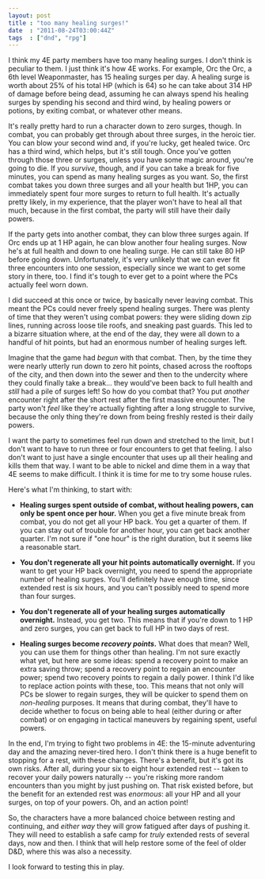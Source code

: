 ```yaml
---
layout: post
title : "too many healing surges!"
date  : "2011-08-24T03:00:44Z"
tags  : ["dnd", "rpg"]
---
```

I think my 4E party members have too many healing surges.  I don't think is
peculiar to them.  I just think it's how 4E works.  For example, Orc the Orc, a
6th level Weaponmaster, has 15 healing surges per day.  A healing surge is
worth about 25% of his total HP (which is 64) so he can take about 314 HP of
damage before being dead, assuming he can always spend his healing surges by
spending his second and third wind, by healing powers or potions, by exiting
combat, or whatever other means.

It's really pretty hard to run a character down to zero surges, though.  In
combat, you can probably get through about three surges, in the heroic tier.
You can blow your second wind and, if you're lucky, get healed twice.  Orc has
a third wind, which helps, but it's still tough.  Once you've gotten through
those three or surges, unless you have some magic around, you're going to die.
If you *survive*, though, and if you can take a break for five minutes, you can
spend as many healing surges as you want.  So, the first combat takes you down
three surges and all your health but 1HP, you can immediately spent four more
surges to return to full health.  It's actually pretty likely, in my
experience, that the player won't have to heal all that much, because in the
first combat, the party will still have their daily powers.

If the party gets into another combat, they can blow three surges again.  If
Orc ends up at 1 HP again, he can blow another four healing surges.  Now he's
at full health and down to one healing surge.  He can still take 80 HP before
going down.  Unfortunately, it's very unlikely that we can ever fit three
encounters into one session, especially since we want to get some story in
there, too.  I find it's tough to ever get to a point where the PCs actually
feel worn down.

I did succeed at this once or twice, by basically never leaving combat.  This
meant the PCs could never freely spend healing surges.  There was plenty of
time that they weren't using combat powers: they were sliding down zip
lines, running across loose tile roofs, and sneaking past guards.  This led to
a bizarre situation where, at the end of the day, they were all down to a
handful of hit points, but had an enormous number of healing surges left.

Imagine that the game had *begun* with that combat.  Then, by the time they
were nearly utterly run down to zero hit points, chased across the rooftops of
the city, and then down into the sewer and then to the undercity where they
could finally take a break... they would've been back to full health and
*still* had a pile of surges left!  So how do you combat that?  You put
*another* encounter right after the short rest after the first massive
encounter.  The party won't *feel* like they're actually fighting after a long
struggle to survive, because the only thing they're down from being freshly
rested is their daily powers.

I want the party to sometimes feel run down and stretched to the limit, but I
don't want to have to run three or four encounters to get that feeling.  I also
don't want to just have a single encounter that uses up all their healing and
kills them that way.  I want to be able to nickel and dime them in a way that
4E seems to make difficult.  I think it is time for me to try some house rules.

Here's what I'm thinking, to start with:

* **Healing surges spent outside of combat, without healing powers, can only be spent once per hour.**  When you get a five minute break from combat, you do not get all your HP back.  You get a quarter of them.  If you can stay out of trouble for another hour, you can get back another quarter.  I'm not sure if "one hour" is the right duration, but it seems like a reasonable start.

* **You don't regenerate all your hit points automatically overnight.**  If you want to get your HP back overnight, you need to spend the appropriate number of healing surges.  You'll definitely have enough time, since extended rest is six hours, and you can't possibly need to spend more than four surges.

* **You don't regenerate all of your healing surges automatically overnight.** Instead, you get two.  This means that if you're down to 1 HP and zero surges, you can get back to full HP in two days of rest.

* **Healing surges become *recovery points*.**  What does that mean?  Well, you can use them for things other than healing.  I'm not sure exactly what yet, but here are some ideas:  spend a recovery point to make an extra saving throw; spend a recovery point to regain an encounter power; spend two recovery points to regain a daily power.  I think I'd like to replace action points with these, too.  This means that not only will PCs be slower to regain surges, they will be quicker to spend them on *non-healing* purposes.  It means that during combat, they'll have to decide whether to focus on being able to heal (either during or after combat) or on engaging in tactical maneuvers by regaining
spent, useful powers.

In the end, I'm trying to fight two problems in 4E:  the 15-minute adventuring
day and the amazing never-tired hero.  I don't think there is a huge benefit to
stopping for a rest, with these changes.  There's a benefit, but it's got its
own risks.  After all, during your six to eight hour extended rest -- taken to
recover your daily powers naturally -- you're risking more random encounters
than you might by just pushing on.  That risk existed before, but the benefit
for an extended rest was *enormous*:  all your HP and all your surges, on top
of your powers.  Oh, and an action point!

So, the characters have a more balanced choice between resting and continuing,
and *either way* they will grow fatigued after days of pushing it.  They will
need to establish a safe camp for *truly* extended rests of several days, now
and then.  I think that will help restore some of the feel of older D&D, where
this was also a necessity.

I look forward to testing this in play.

